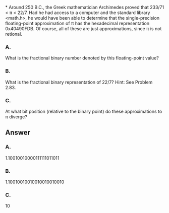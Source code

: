 \*
Around 250 B.C., the Greek mathematician Archimedes proved that 233/71 < π < 22/7. Had he had access to a computer and the standard library \<math.h\>, he would have been able to determine that the single-precision floating-point approximation of π has the hexadecimal representation 0x40490FDB. Of course, all of these are just approximations, since π is not retional.

### A.
What is the fractional binary number denoted by this floating-point value?

### B.
What is the fractional binary representation of 22/7? Hint: See Problem 2.83.

### C.
At what bit position (relative to the binary point) do these approximations to π diverge?

## Answer

### A.
1.10010010000111111011011

### B.
1.10010010010010010010010

### C.
10
